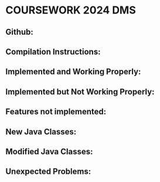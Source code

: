 
# COURSEWORK 2024 DMS
## Github:
## Compilation Instructions:
## Implemented and Working Properly:
## Implemented but Not Working Properly:
## Features not implemented:
## New Java Classes:
## Modified Java Classes:
## Unexpected Problems:
